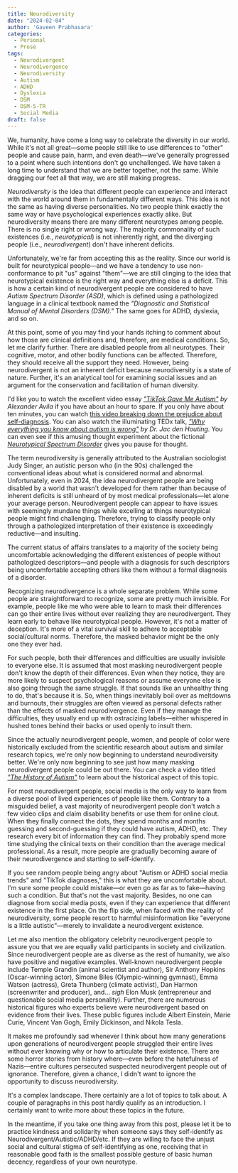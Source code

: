 ```yaml
---
title: Neurodiversity
date: "2024-02-04"
author: 'Gaveen Prabhasara'
categories:
  - Personal
  - Prose
tags:
  - Neurodivergent
  - Neurodivergence
  - Neurodiversity
  - Autism
  - ADHD
  - Dyslexia
  - DSM
  - DSM-5-TR
  - Social Media
draft: false
---
```


We, humanity, have come a long way to celebrate the diversity in our world. While it's not all great—some people still like to use differences to "other" people and cause pain, harm, and even death—we've generally progressed to a point where such intentions don't go unchallenged. We have taken a long time to understand that we are better together, not the same. While dragging our feet all that way, we are still making progress.

*Neurodiversity* is the idea that different people can experience and interact with the world around them in fundamentally different ways. This idea is not the same as having diverse personalities. No two people think exactly the same way or have psychological experiences exactly alike. But neurodiversity means there are many different neurotypes among people. There is no single right or wrong way. The majority commonality of such existences (i.e., *neurotypical*) is not inherently right, and the diverging people (i.e., *neurodivergent*) don't have inherent deficits.

Unfortunately, we're far from accepting this as the reality. Since our world is built for neurotypical people—and we have a tendency to use non-conformance to pit "us" against "them"—we are still clinging to the idea that neurotypical existence is the right way and everything else is a deficit. This is how a certain kind of neurodivergent people are considered to have *Autism Spectrum Disorder (ASD)*, which is defined using a pathologized language in a clinical textbook named the *"Diagnostic and Statistical Manual of Mental Disorders (DSM)."* The same goes for ADHD, dyslexia, and so on.

At this point, some of you may find your hands itching to comment about how those are clinical definitions and, therefore, are medical conditions. So, let me clarify further. There are disabled people from all neurotypes. Their cognitive, motor, and other bodily functions can be affected. Therefore, they should receive all the support they need. However, being neurodivergent is not an inherent deficit because neurodiversity is a state of nature. Further, it's an analytical tool for examining social issues and an argument for the conservation and facilitation of human diversity.

I'd like you to watch the excellent video essay *["TikTok Gave Me Autism"](https://youtu.be/x4ieMzbXiRA) by Alexander Avila* if you have about an hour to spare. If you only have about ten minutes, you can watch [this video breaking down the prejudice about self-diagnosis](https://youtu.be/IBu1R_CtNQM). You can also watch the illuminating TEDx talk, *["Why everything you know about autism is wrong"](https://youtu.be/A1AUdaH-EPM) by Dr. Jac den Houting*. You can even see if this amusing thought experiment about the fictional [*Neurotypical Spectrum Disorder*](https://youtu.be/nf0OVpfUbgc) gives you pause for thought.

The term neurodiversity is generally attributed to the Australian sociologist Judy Singer, an autistic person who (in the 90s) challenged the conventional ideas about what is considered normal and abnormal. Unfortunately, even in 2024, the idea neurodivergent people are being disabled by a world that wasn't developed for them rather than because of inherent deficits is still unheard of by most medical professionals—let alone your average person. Neurodivergent people can appear to have issues with seemingly mundane things while excelling at things neurotypical people might find challenging. Therefore, trying to classify people only through a pathologized interpretation of their existence is exceedingly reductive—and insulting.

The current status of affairs translates to a majority of the society being uncomfortable acknowledging the different existences of people without pathologized descriptors—and people with a diagnosis for such descriptors being uncomfortable accepting others like them without a formal diagnosis of a disorder.

Recognizing neurodivergence is a whole separate problem. While some people are straightforward to recognize, some are pretty much invisible. For example, people like me who were able to learn to mask their differences can go their entire lives without ever realizing they are neurodivergent. They learn early to behave like neurotypical people. However, it's not a matter of deception. It's more of a vital survival skill to adhere to acceptable social/cultural norms. Therefore, the masked behavior might be the only one they ever had.

For such people, both their differences and difficulties are usually invisible to everyone else. It is assumed that most masking neurodivergent people don't know the depth of their differences. Even when they notice, they are more likely to suspect psychological reasons or assume everyone else is also going through the same struggle. If that sounds like an unhealthy thing to do, that's because it is. So, when things inevitably boil over as meltdowns and burnouts, their struggles are often viewed as personal defects rather than the effects of masked neurodivergence. Even if they manage the difficulties, they usually end up with ostracizing labels—either whispered in hushed tones behind their backs or used openly to insult them.

Since the actually neurodivergent people, women, and people of color were historically excluded from the scientific research about autism and similar research topics, we're only now beginning to understand neurodiversity better. We're only now beginning to see just how many masking neurodivergent people could be out there. You can check a video titled [*"The History of Autism"*](https://youtu.be/Zx62-79XXno) to learn about the historical aspect of this topic.

For most neurodivergent people, social media is the only way to learn from a diverse pool of lived experiences of people like them. Contrary to a misguided belief, a vast majority of neurodivergent people don't watch a few video clips and claim disability benefits or use them for online clout. When they finally connect the dots, they spend months and months guessing and second-guessing if they could have autism, ADHD, etc. They research every bit of information they can find. They probably spend more time studying the clinical texts on their condition than the average medical professional. As a result, more people are gradually becoming aware of their neurodivergence and starting to self-identify.

If you see random people being angry about "Autism or ADHD social media trends" and "TikTok diagnoses," this is what they are uncomfortable about. I'm sure some people could mistake—or even go as far as to fake—having such a condition. But that's not the vast majority. Besides, no one can diagnose from social media posts, even if they can experience that different existence in the first place. On the flip side, when faced with the reality of neurodiversity, some people resort to harmful misinformation like "everyone is a little autistic"—merely to invalidate a neurodivergent existence.

Let me also mention the obligatory celebrity neurodivergent people to assure you that we are equally valid participants in society and civilization. Since neurodivergent people are as diverse as the rest of humanity, we also have positive and negative examples. Well-known neurodivergent people include Temple Grandin (animal scientist and author), Sir Anthony Hopkins (Oscar-winning actor), Simone Biles (Olympic-winning gymnast), Emma Watson (actress), Greta Thunberg (climate activist), Dan Harmon (screenwriter and producer), and... *sigh* Elon Musk (entrepreneur and questionable social media personality). Further, there are numerous historical figures who experts believe were neurodivergent based on evidence from their lives. These public figures include Albert Einstein, Marie Curie, Vincent Van Gogh, Emily Dickinson, and Nikola Tesla.

It makes me profoundly sad whenever I think about how many generations upon generations of neurodivergent people struggled their entire lives without ever knowing why or how to articulate their existence. There are some horror stories from history where—even before the hatefulness of Nazis—entire cultures persecuted suspected neurodivergent people out of ignorance. Therefore, given a chance, I didn't want to ignore the opportunity to discuss neurodiversity.

It's a complex landscape. There certainly are a lot of topics to talk about. A couple of paragraphs in this post hardly qualify as an introduction. I certainly want to write more about these topics in the future.

In the meantime, if you take one thing away from this post, please let it be to practice kindness and solidarity when someone says they self-identify as Neurodivergent/Autistic/ADHD/etc. If they are willing to face the unjust social and cultural stigma of self-identifying as one, receiving that in reasonable good faith is the smallest possible gesture of basic human decency, regardless of your own neurotype.